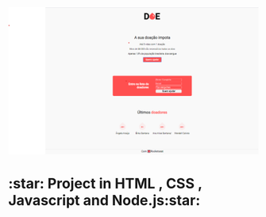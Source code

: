 <img src = "./maratonaDev/img/pag.png" width = "1200">
<h1>:star: Project in HTML , CSS , Javascript and Node.js:star:</h1>